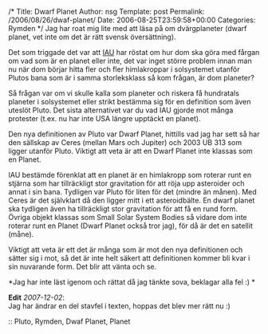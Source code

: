 /*
 Title: Dwarf Planet
 Author: nsg
 Template: post
 Permalink: /2006/08/26/dwaf-planet/
 Date: 2006-08-25T23:59:58+00:00
 Categories: Rymden
*/
Jag har roat mig lite med att läsa på om dvärgplaneter (dwarf planet, vet inte om det är rätt svensk översättning).

Det som triggade det var att [IAU][1] har röstat om hur dom ska göra med fårgan om vad som är en planet eller inte, det var inget större problem innan man nu när dom börjar hitta fler och fler himlakroppar i solsystemet utanför Plutos bana som är i samma storleksklass så kom frågan, är dom planeter?

Så frågan var om vi skulle kalla som planeter och riskera få hundratals planeter i solsystemet eller strikt bestämma sig för en definition som även uteslöt Pluto. Det sista alternativet var du vad IAU gjorde mot många protester (t.ex. nu har inte USA längre upptäckt en planet).

Den nya definitionen av Pluto var Dwarf Planet, hittills vad jag har sett så har den sällskap av Ceres (mellan Mars och Jupiter) och 2003 UB 313 som ligger utanför Pluto. Viktigt att veta är att en Dwarf Planet inte klassas som en Planet.

IAU bestämde förenklat att en planet är en himlakropp som roterar runt en stjärna som har tillräckligt stor gravitation för att röja upp asteroider och annat i sin bana. Tydligen var Pluto för liten för det (mindre än månen). Med Ceres är det självklart då den ligger mitt i ett asteroidbälte. En dwarf planet ska tydligen även ha tillräckligt stor gravitation för att få en rund form. Övriga objekt klassas som Small Solar System Bodies så vidare dom inte roterar runt en Planet (Dwarf Planet också tror jag), för då är det en satellit (måne).

Viktigt att veta är ett det är många som är mot den nya definitionen och sätter sig i mot, så det är inte helt säkert att definitionen kommer bli kvar i sin nuvarande form. Det blir att vänta och se.

*Jag har inte läst igenom och rättat då jag tänkte sova, beklagar alla fel :) *

**Edit** *2007-12-02*:  
Jag har ändrar en del stavfel i texten, hoppas det blev mer rätt nu :) 

:: Pluto, Rymden, Dwaf Planet, Planet

<small></small>

 [1]: http://www.iau.org/